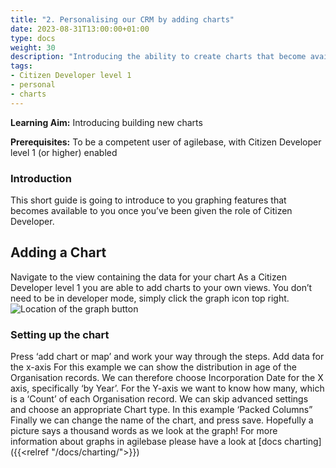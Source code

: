 ```yaml
---
title: "2. Personalising our CRM by adding charts"
date: 2023-08-31T13:00:00+01:00
type: docs
weight: 30
description: "Introducing the ability to create charts that become available to you once you’ve been given the role of Citizen Developer"
tags:
- Citizen Developer level 1
- personal 
- charts
---
```

**Learning Aim:**  Introducing building new charts

**Prerequisites:** To be a competent user of agilebase, with Citizen Developer level 1 (or higher) enabled

### Introduction
This short guide is going to introduce to you graphing features that becomes available to you once you’ve been given the role of Citizen Developer.

## Adding a Chart 
Navigate to the view containing the data for your chart
As a Citizen Developer level 1 you are able to add charts to your own views. 
You don’t need to be in developer mode, simply click the graph icon top right.
![Location of the graph button](/graph-button)

### Setting up the chart
Press ‘add chart or map’ and work your way through the steps.
Add data for the x-axis
For this example we can show the distribution in age of the Organisation records.
We can therefore choose Incorporation Date for the X axis, specifically ‘by Year’.
For the Y-axis we want to know how many, which is a ‘Count’ of each Organisation record.
We can skip advanced settings and choose an appropriate Chart type. In this example ‘Packed Columns”
Finally we can change the name of the chart, and press save. 
Hopefully a picture says a thousand words as we look at the graph!
For more information about graphs in agilebase please have a look at [docs charting]({{<relref "/docs/charting/">}}) 

